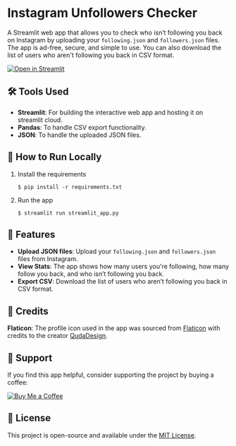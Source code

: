 # Instagram Unfollowers Checker

A Streamlit web app that allows you to check who isn’t following you back on Instagram by uploading your `following.json` and `followers.json` files. The app is ad-free, secure, and simple to use. You can also download the list of users who aren't following you back in CSV format.

[![Open in Streamlit](https://static.streamlit.io/badges/streamlit_badge_black_white.svg)](https://instagramunfollowers.streamlit.app/)

## 🛠️ Tools Used

- **Streamlit**: For building the interactive web app and hosting it on streamlit cloud.
- **Pandas**: To handle CSV export functionality.
- **JSON**: To handle the uploaded JSON files.

## 🚀 How to Run Locally

1. Install the requirements

   ```
   $ pip install -r requirements.txt
   ```

2. Run the app

   ```
   $ streamlit run streamlit_app.py
   ```


## 📄 Features

- **Upload JSON files**: Upload your `following.json` and `followers.json` files from Instagram.
- **View Stats**: The app shows how many users you're following, how many follow you back, and who isn’t following you back.
- **Export CSV**: Download the list of users who aren’t following you back in CSV format.


## 👥 Credits
**Flaticon**: The profile icon used in the app was sourced from [Flaticon](https://www.flaticon.com) with credits to the creator [QudaDesign](https://www.flaticon.com/authors/qudadesign).

## 🐝 Support

If you find this app helpful, consider supporting the project by buying a coffee:

[![Buy Me a Coffee](https://storage.ko-fi.com/cdn/kofi5.png?v=6)](https://ko-fi.com/R5R71CFRC2)

## 📜 License
This project is open-source and available under the [MIT License](LICENSE).

